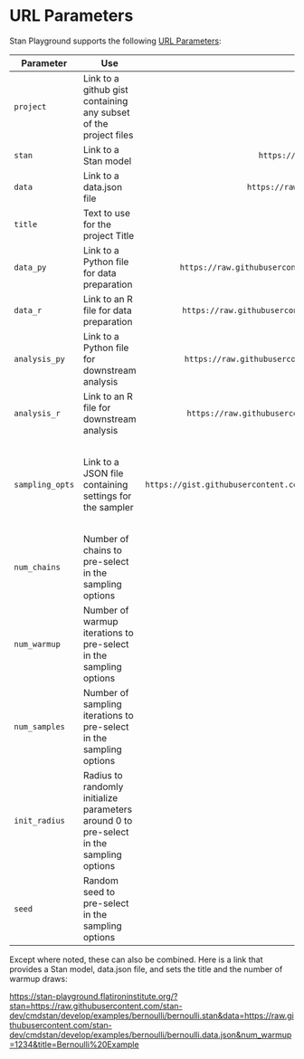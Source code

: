 # URL Parameters

Stan Playground supports the following [URL Parameters](https://developer.mozilla.org/en-US/docs/Learn/Common_questions/Web_mechanics/What_is_a_URL#parameters):

| Parameter       | Use                                                                                     |                                                                     Example                                                                     |                                                                            Notes |
| --------------- | --------------------------------------------------------------------------------------- | :---------------------------------------------------------------------------------------------------------------------------------------------: | -------------------------------------------------------------------------------: |
| `project`       | Link to a github gist containing any subset of the project files                        |                                      `https://gist.github.com/WardBrian/e47253bf29282d0eabf13616265d393e`                                       |                                     Cannot be combined with other url parameters |
| `stan`          | Link to a Stan model                                                                    |                         `https://raw.githubusercontent.com/stan-dev/cmdstan/develop/examples/bernoulli/bernoulli.stan`                          |                                                                                  |
| `data`          | Link to a data.json file                                                                |                       `https://raw.githubusercontent.com/stan-dev/cmdstan/develop/examples/bernoulli/bernoulli.data.json`                       |                                                                                  |
| `title`         | Text to use for the project Title                                                       |                                                                 `Hello%20World`                                                                 |                                                                                  |
| `data_py`       | Link to a Python file for data preparation                                              |        `https://raw.githubusercontent.com/flatironinstitute/stan-playground/main/gui/src/app/Scripting/DataGeneration/data_template.py`         |                                                                                  |
| `data_r`        | Link to an R file for data preparation                                                  |         `https://raw.githubusercontent.com/flatironinstitute/stan-playground/main/gui/src/app/Scripting/DataGeneration/data_template.R`         |                                                                                  |
| `analysis_py`   | Link to a Python file for downstream analysis                                           |         `https://raw.githubusercontent.com/flatironinstitute/stan-playground/main/gui/src/app/Scripting/Analysis/analysis_template.py`          |                                                                                  |
| `analysis_r`    | Link to an R file for downstream analysis                                               |          `https://raw.githubusercontent.com/flatironinstitute/stan-playground/main/gui/src/app/Scripting/Analysis/analysis_template.R`          |                                                                                  |
| `sampling_opts` | Link to a JSON file containing settings for the sampler                                 | `https://gist.githubusercontent.com/WardBrian/e47253bf29282d0eabf13616265d393e/raw/059f3fc6a5cb671f2821f567cfc1efb04475220c/sampling_opts.json` | Cannot be combined with the individual sampling parameters in the following rows |
| `num_chains`    | Number of chains to pre-select in the sampling options                                  |                                                                       `6`                                                                       |                                          Cannot be combined with `sampling_opts` |
| `num_warmup`    | Number of warmup iterations to pre-select in the sampling options                       |                                                                      `250`                                                                      |                                          Cannot be combined with `sampling_opts` |
| `num_samples`   | Number of sampling iterations to pre-select in the sampling options                     |                                                                     `2000`                                                                      |                                          Cannot be combined with `sampling_opts` |
| `init_radius`   | Radius to randomly initialize parameters around 0 to pre-select in the sampling options |                                                                      `1.5`                                                                      |                                          Cannot be combined with `sampling_opts` |
| `seed`          | Random seed to pre-select in the sampling options                                       |                                                                     `12345`                                                                     |                                          Cannot be combined with `sampling_opts` |

Except where noted, these can also be combined. Here is a link that provides a Stan model, data.json file, and sets the title and the number of warmup draws:

https://stan-playground.flatironinstitute.org/?stan=https://raw.githubusercontent.com/stan-dev/cmdstan/develop/examples/bernoulli/bernoulli.stan&data=https://raw.githubusercontent.com/stan-dev/cmdstan/develop/examples/bernoulli/bernoulli.data.json&num_warmup=1234&title=Bernoulli%20Example
